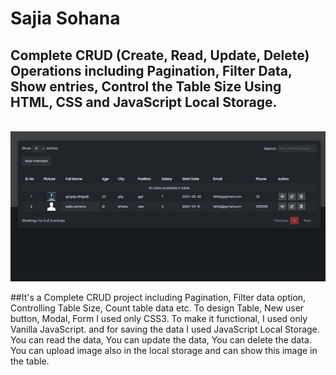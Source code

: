 # Sajia Sohana


## Complete CRUD (Create, Read, Update, Delete) Operations including Pagination, Filter Data, Show entries, Control the Table Size Using HTML, CSS and JavaScript Local Storage.

<br>


<img src="./img/js crud project.png">


##It's a Complete CRUD project including Pagination, Filter data option, Controlling Table Size, Count table data etc.
To design Table, New user button, Modal, Form I used only CSS3. To make it functional, I  used only Vanilla JavaScript. and for saving the data I used JavaScript Local Storage. You can read the data, You can update the data, You can delete the data. You can upload image also in the local storage and can show this image in the table.



